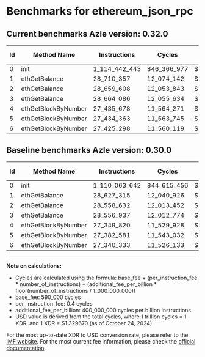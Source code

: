 # Benchmarks for ethereum_json_rpc

## Current benchmarks Azle version: 0.32.0

| Id  | Method Name         | Instructions  | Cycles      | USD           | USD/Million Calls | Change                              |
| --- | ------------------- | ------------- | ----------- | ------------- | ----------------- | ----------------------------------- |
| 0   | init                | 1_114_442_443 | 846_366_977 | $0.0011253888 | $1_125.38         | <font color="red">+4_378_801</font> |
| 1   | ethGetBalance       | 28_710_357    | 12_074_142  | $0.0000160546 | $16.05            | <font color="red">+83_042</font>    |
| 2   | ethGetBalance       | 28_659_608    | 12_053_843  | $0.0000160276 | $16.02            | <font color="red">+100_976</font>   |
| 3   | ethGetBalance       | 28_664_086    | 12_055_634  | $0.0000160300 | $16.03            | <font color="red">+107_149</font>   |
| 4   | ethGetBlockByNumber | 27_435_678    | 11_564_271  | $0.0000153767 | $15.37            | <font color="red">+85_858</font>    |
| 5   | ethGetBlockByNumber | 27_434_363    | 11_563_745  | $0.0000153760 | $15.37            | <font color="red">+51_782</font>    |
| 6   | ethGetBlockByNumber | 27_425_298    | 11_560_119  | $0.0000153711 | $15.37            | <font color="red">+84_965</font>    |

## Baseline benchmarks Azle version: 0.30.0

| Id  | Method Name         | Instructions  | Cycles      | USD           | USD/Million Calls |
| --- | ------------------- | ------------- | ----------- | ------------- | ----------------- |
| 0   | init                | 1_110_063_642 | 844_615_456 | $0.0011230598 | $1_123.05         |
| 1   | ethGetBalance       | 28_627_315    | 12_040_926  | $0.0000160105 | $16.01            |
| 2   | ethGetBalance       | 28_558_632    | 12_013_452  | $0.0000159739 | $15.97            |
| 3   | ethGetBalance       | 28_556_937    | 12_012_774  | $0.0000159730 | $15.97            |
| 4   | ethGetBlockByNumber | 27_349_820    | 11_529_928  | $0.0000153310 | $15.33            |
| 5   | ethGetBlockByNumber | 27_382_581    | 11_543_032  | $0.0000153484 | $15.34            |
| 6   | ethGetBlockByNumber | 27_340_333    | 11_526_133  | $0.0000153260 | $15.32            |

---

**Note on calculations:**

- Cycles are calculated using the formula: base_fee + (per_instruction_fee \* number_of_instructions) + (additional_fee_per_billion \* floor(number_of_instructions / 1_000_000_000))
- base_fee: 590_000 cycles
- per_instruction_fee: 0.4 cycles
- additional_fee_per_billion: 400_000_000 cycles per billion instructions
- USD value is derived from the total cycles, where 1 trillion cycles = 1 XDR, and 1 XDR = $1.329670 (as of October 24, 2024)

For the most up-to-date XDR to USD conversion rate, please refer to the [IMF website](https://www.imf.org/external/np/fin/data/rms_sdrv.aspx).
For the most current fee information, please check the [official documentation](https://internetcomputer.org/docs/current/developer-docs/gas-cost#execution).

